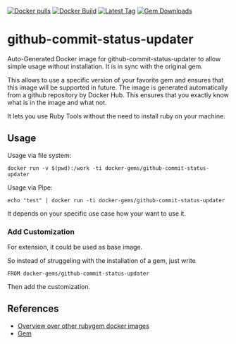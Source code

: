 [![Docker pulls](https://img.shields.io/docker/pulls/rubygem/github-commit-status-updater.svg)](https://hub.docker.com/r/rubygem/github-commit-status-updater/)
[![Docker Build](https://img.shields.io/docker/automated/rubygem/github-commit-status-updater.svg)](https://hub.docker.com/r/rubygem/github-commit-status-updater/)
[![Latest Tag](https://img.shields.io/github/tag/docker-rubygem/github-commit-status-updater.svg)](https://hub.docker.com/r/rubygem/github-commit-status-updater/)
[![Gem Downloads](https://img.shields.io/gem/dt/github-commit-status-updater.svg)](https://rubygems.org/gems/github-commit-status-updater/)
# github-commit-status-updater

Auto-Generated Docker image for github-commit-status-updater to allow simple usage without installation.
It is in sync with the original gem.

This allows to use a specific version of your favorite gem and ensures that this image will be supported in future.
The image is generated automatically from a github repository by Docker Hub.
This ensures that you exactly know what is in the image and what not.

It lets you use Ruby Tools without the need to install ruby on your machine.

## Usage

Usage via file system:

`docker run -v $(pwd):/work -ti docker-gems/github-commit-status-updater`

Usage via Pipe:

`echo "test" | docker run -ti docker-gems/github-commit-status-updater`

It depends on your specific use case how your want to use it.

### Add Customization

For extension, it could be used as base image.

So instead of struggeling with the installation of a gem, just write

`FROM docker-gems/github-commit-status-updater`

Then add the customization.

## References

 - [Overview over other rubygem docker images](https://github.com/thinkbot/docker-rubygem)
 - [Gem](https://rubygems.org/gems/github-commit-status-updater/)
